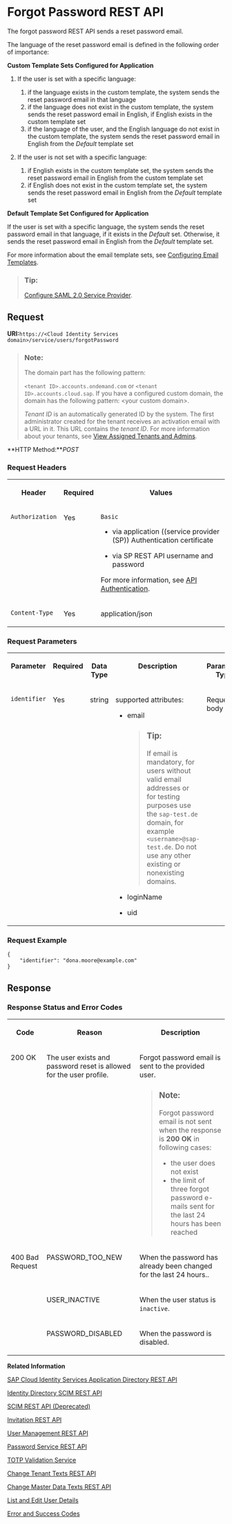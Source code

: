 <!-- loiod024fcabb2f042d08b1c00c3d408e107 -->

# Forgot Password REST API

The forgot password REST API sends a reset password email.



The language of the reset password email is defined in the following order of importance:

**Custom Template Sets Configured for Application**

1.  If the user is set with a specific language:
    1.  if the language exists in the custom template, the system sends the reset password email in that language
    2.  if the language does not exist in the custom template, the system sends the reset password email in English, if English exists in the custom template set
    3.  if the language of the user, and the English language do not exist in the custom template, the system sends the reset password email in English from the *Default* template set

2.  If the user is not set with a specific language:
    1.  if English exists in the custom template set, the system sends the reset password email in English from the custom template set
    2.  if English does not exist in the custom template set, the system sends the reset password email in English from the *Default* template set


**Default Template Set Configured for Application**

If the user is set with a specific language, the system sends the reset password email in that language, if it exists in the *Default* set. Otherwise, it sends the reset password email in English from the *Default* template set.

For more information about the email template sets, see [Configuring Email Templates](../Operation-Guide/configuring-email-templates-b2afbcd.md).

> ### Tip:  
> [Configure SAML 2.0 Service Provider](../Operation-Guide/configure-saml-2-0-service-provider-51f1f75.md).



## Request

**URI:**<code>https://&lt;Cloud Identity Services domain&gt;/service/users/forgotPassword</code>

> ### Note:  
> The domain part has the following pattern:
> 
> `<tenant ID>.accounts.ondemand.com` or `<tenant ID>.accounts.cloud.sap`. If you have a configured custom domain, the domain has the following pattern: <your custom domain\>.
> 
> *Tenant ID* is an automatically generated ID by the system. The first administrator created for the tenant receives an activation email with a URL in it. This URL contains the *tenant ID*. For more information about your tenants, see [View Assigned Tenants and Admins](../view-assigned-tenants-and-admins-f56e6f2.md).

**HTTP Method:***POST*



### Request Headers


<table>
<tr>
<th valign="top">

Header

</th>
<th valign="top">

Required

</th>
<th valign="top">

Values

</th>
</tr>
<tr>
<td valign="top">

`Authorization`

</td>
<td valign="top">

Yes

</td>
<td valign="top">

`Basic`

-   via application \(\(service provider \(SP\)\) Authentication certificate

-   via SP REST API username and password


For more information, see [API Authentication](../Operation-Guide/api-authentication-9d200d5.md).

</td>
</tr>
<tr>
<td valign="top">

`Content-Type`

</td>
<td valign="top">

Yes

</td>
<td valign="top">

application/json

</td>
</tr>
</table>



### Request Parameters


<table>
<tr>
<th valign="top">

Parameter

</th>
<th valign="top">

Required

</th>
<th valign="top">

Data Type

</th>
<th valign="top">

Description

</th>
<th valign="top">

Parameter Type

</th>
</tr>
<tr>
<td valign="top">

`identifier`

</td>
<td valign="top">

Yes

</td>
<td valign="top">

string

</td>
<td valign="top">

supported attributes:

-   email

    > ### Tip:  
    > If email is mandatory, for users without valid email addresses or for testing purposes use the `sap-test.de` domain, for example `<username>@sap-test.de`. Do not use any other existing or nonexisting domains.

-   loginName
-   uid



</td>
<td valign="top">

Request body

</td>
</tr>
</table>



### Request Example

```
{
    "identifier": "dona.moore@example.com"
}
```



## Response



### Response Status and Error Codes


<table>
<tr>
<th valign="top">

Code

</th>
<th valign="top">

Reason

</th>
<th valign="top">

Description

</th>
</tr>
<tr>
<td valign="top">

200 OK

</td>
<td valign="top">

The user exists and password reset is allowed for the user profile.

</td>
<td valign="top">

Forgot password email is sent to the provided user.

> ### Note:  
> Forgot password email is not sent when the response is **200 OK** in following cases:
> 
> -   the user does not exist
> -   the limit of three forgot password e-mails sent for the last 24 hours has been reached



</td>
</tr>
<tr>
<td valign="top" rowspan="3">

400 Bad Request

</td>
<td valign="top">

PASSWORD\_TOO\_NEW

</td>
<td valign="top">

When the password has already been changed for the last 24 hours..

</td>
</tr>
<tr>
<td valign="top">

USER\_INACTIVE

</td>
<td valign="top">

When the user status is `inactive`.

</td>
</tr>
<tr>
<td valign="top">

PASSWORD\_DISABLED

</td>
<td valign="top">

When the password is disabled.

</td>
</tr>
</table>



**Related Information**  


[SAP Cloud Identity Services Application Directory REST API](sap-cloud-identity-services-application-directory-rest-api-a8fc935.md "Manage application configurations.")

[Identity Directory SCIM REST API](identity-directory-scim-rest-api-5be5692.md "Manage users, groups and custom schemas in the cloud.")

[SCIM REST API \(Deprecated\)](scim-rest-api-deprecated-2f21568.md "This section contains information about the Identity Authentication implementation of the System for Cross-domain Identity Management (SCIM) REST API protocol.")

[Invitation REST API](invitation-rest-api-e55429f.md "The invitation service allows you to implement a request for user invitations.")

[User Management REST API](user-management-rest-api-e6bb70d.md "This REST API allows you to implement a request for user management, such as user registration, as well as SP user retrieval, deactivation and deletion.")

[Password Service REST API](password-service-rest-api-8d1016b.md "The password service is used for operations related to user passwords, such as verification of the user name and the password combination.")

[TOTP Validation Service](totp-validation-service-3e4c3cf.md "Validation of time-based one-time password (TOTP).")

[Change Tenant Texts REST API](change-tenant-texts-rest-api-66ad80a.md#loio66ad80a6bbaf4fc3911232f7cc9a7de6 "The Change Tenant Texts REST API of Identity Authentication can be used to change the predefined texts and messages for end-user screens available per tenant in the Identity Authentication.")

[Change Master Data Texts REST API](change-master-data-texts-rest-api-b10fc6a.md#loiob10fc6a9a37c488a82ce7489b1fab64c "The Change Master Data Texts REST API can be used to change the predefined master data for each resource in Identity Authentication.")

[List and Edit User Details](../Operation-Guide/list-and-edit-user-details-045cb01.md "As a tenant administrator, you can view detailed information about the users in the administration console for SAP Cloud Identity Services. Optionally you can edit this information.")

[Error and Success Codes](error-and-success-codes-7f87a75.md "This section is to help developers with solutions to the REST API response codes.")

